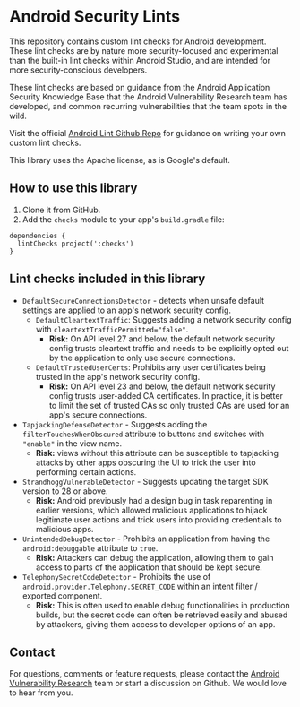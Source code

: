 # Android Security Lints

This repository contains custom lint checks for Android development. These lint
checks are by nature more security-focused and experimental than the built-in
lint checks within Android Studio, and are intended for more security-conscious
developers.

These lint checks are based on guidance from the Android Application Security
Knowledge Base that the Android Vulnerability Research team has developed, and
common recurring vulnerabilities that the team spots in the wild.

Visit the official
[Android Lint Github Repo](https://github.com/googlesamples/android-custom-lint-rules)
for guidance on writing your own custom lint checks.

This library uses the Apache license, as is Google's default.

## How to use this library

1.  Clone it from GitHub.
1.  Add the `checks` module to your app's `build.gradle` file:

```shell
dependencies {
  lintChecks project(':checks')
}
```

## Lint checks included in this library

*   `DefaultSecureConnectionsDetector` - detects when unsafe default settings
    are applied to an app's network security config.
    *   `DefaultCleartextTraffic`: Suggests adding a network security config
        with `cleartextTrafficPermitted="false"`.
        *   **Risk:** On API level 27 and below, the default network security
            config trusts cleartext traffic and needs to be explicitly opted out
            by the application to only use secure connections.
    *   `DefaultTrustedUserCerts`: Prohibits any user certificates being trusted
        in the app's network security config.
        *   **Risk:** On API level 23 and below, the default network security
            config trusts user-added CA certificates. In practice, it is better
            to limit the set of trusted CAs so only trusted CAs are used for an
            app's secure connections.
*   `TapjackingDefenseDetector` - Suggests adding the
    `filterTouchesWhenObscured` attribute to buttons and switches with
    `"enable"` in the view name.
    *   **Risk:** views without this attribute can be susceptible to tapjacking
        attacks by other apps obscuring the UI to trick the user into performing
        certain actions.
*   `StrandhoggVulnerableDetector` - Suggests updating the target SDK version to
    28 or above.
    *   **Risk:** Android previously had a design bug in task reparenting in
        earlier versions, which allowed malicious applications to hijack
        legitimate user actions and trick users into providing credentials to
        malicious apps.
*   `UnintendedDebugDetector` - Prohibits an application from having the
    `android:debuggable` attribute to `true`.
    *   **Risk:** Attackers can debug the application, allowing them to gain
        access to parts of the application that should be kept secure.
*   `TelephonySecretCodeDetector` - Prohibits the use of
    `android.provider.Telephony.SECRET_CODE` within an intent filter / exported
    component.
    *   **Risk:** This is often used to enable debug functionalities in
        production builds, but the secret code can often be retrieved easily and
        abused by attackers, giving them access to developer options of an app.

## Contact

For questions, comments or feature requests, please contact the
[Android Vulnerability Research](mailto:hackdroidz@google.com) team or start a
discussion on Github. We would love to hear from you.
